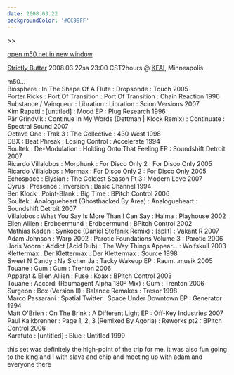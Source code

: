 ```yaml
---
date: 2008.03.22
backgroundColor: '#CC99FF'
---
```


\>>

[open m50.net in new window  
](http://m50.net/)

[Strictly Butter](http://strictlybutter.blogspot.com/) 2008.03.22sa 23:00 CST2hours @ [KFAI](http://www.kfai.org/), Minneapolis  

m50...  
Biosphere : In The Shape Of A Flute : Dropsonde : Touch 2005  
Porter Ricks : Port Of Transition : Port Of Transition : Chain Reaction 1996  
Substance / Vainqueur : Libration : Libration : Scion Versions 2007  
Kim Rapatti : \[untitled\] : Mood EP : Plug Research 1996  
Pär Grindvik : Continue In My Words (Dettman | Klock Remix) : Continuate : Spectral Sound 2007  
Octave One : Trak 3 : The Collective : 430 West 1998  
DBX : Beat Phreak : Losing Control : Accelerate 1994  
Soultek : De-Modulation : Holding Onto That Feeling EP : Soundshift Detroit 2007  
Ricardo Villalobos : Morphunk : For Disco Only 2 : For Disco Only 2005  
Ricardo Villalobos : Mormax : For Disco Only 2 : For Disco Only 2005  
Echospace : Elysian : The Coldest Season Pt 3 : Modern Love 2007  
Cyrus : Presence : Inversion : Basic Channel 1994  
Ben Klock : Point-Blank : Big Time : BPitch Control 2006  
Soultek : Analogueheart (Ghosthacked By Area) : Analogueheart : Soundshift Detroit 2007  
Villalobos : What You Say Is More Than I Can Say : Halma : Playhouse 2002  
Ellen Allien : Erdbeermund : Erdbeermund : BPitch Control 2002  
Mathias Kaden : Synkope (Daniel Stefanik Remix) : \[split\] : Vakant R 2007  
Adam Johnson : Warp 2002 : Parotic Foundations Volume 3 : Parotic 2006  
Joris Voorn : Addict (Acid Dub) : The Way Things Appear... : Wolfskuil 2003  
Klettermax : Der Klettermax : Der Klettermax : Source 1998  
Sweet N Candy : Na Sicher Ja : Tacky Wakeup EP : Raum...musik 2005  
Touane : Gum : Gum : Trenton 2006  
Apparat & Ellen Allien : Fuse : Koax : BPitch Control 2003  
Touane : Accordi (Raumagent Alpha 180º Mix) : Gum : Trenton 2006  
Surgeon : Box (Version II) : Balance Remakes : Tresor 1998  
Marco Passarani : Spatial Twitter : Space Under Downtown EP : Generator 1994  
Matt O'Brien : On The Brink : A Different Light EP : Off-Key Industries 2007  
Paul Kalkbrenner : Page 1, 2, 3 (Remixed By Agoria) : Reworks pt2 : BPitch Control 2006  
Karafuto : \[untitled\] : Blue : Untitled 1999  

this set was definitely the high-point of the trip for me. it was also fun going to the king and I with slava and chip and meeting up with adam and everyone there